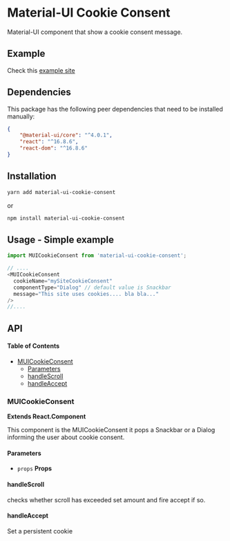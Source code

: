 # Material-UI Cookie Consent

Material-UI component that show a cookie consent message.

## Example

Check this [example site](https://material-ui-cookie-consent.origen.studio)

## Dependencies

This package has the following peer dependencies that need to be installed manually:

```json
{
    "@material-ui/core": "^4.0.1",
    "react": "^16.8.6",
    "react-dom": "^16.8.6"
}
```

## Installation

```sh
yarn add material-ui-cookie-consent
```
or
```sh
npm install material-ui-cookie-consent
```

## Usage - Simple example

````js
import MUICookieConsent from 'material-ui-cookie-consent';

// ....
<MUICookieConsent 
  cookieName="mySiteCookieConsent"
  componentType="Dialog" // default value is Snackbar
  message="This site uses cookies.... bla bla..."
/>
//....

````

## API

<!-- Generated by documentation.js. Update this documentation by updating the source code. -->

#### Table of Contents

-   [MUICookieConsent](#muicookieconsent)
    -   [Parameters](#parameters)
    -   [handleScroll](#handlescroll)
    -   [handleAccept](#handleaccept)

### MUICookieConsent

**Extends React.Component**

This component is the MUICookieConsent it pops a Snackbar or a Dialog informing the user about cookie consent.

#### Parameters

-   `props` **Props** 

#### handleScroll

checks whether scroll has exceeded set amount and fire accept if so.

#### handleAccept

Set a persistent cookie
